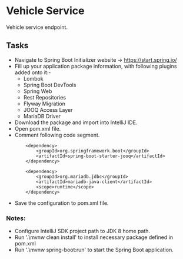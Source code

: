 # Vehicle Service
Vehicle service endpoint.

## Tasks
- Navigate to Spring Boot Initializer website -> https://start.spring.io/ 
- Fill up your application package information, with following plugins added onto it:-
    - Lombok
    - Spring Boot DevTools
    - Spring Web 
    - Rest Repositories 
    - Flyway Migration 
    - JOOQ Access Layer 
    - MariaDB Driver
- Download the package and import into IntelliJ IDE.
- Open pom.xml file.
- Comment following code segment.
    ```
        <dependency>
            <groupId>org.springframework.boot</groupId>
            <artifactId>spring-boot-starter-jooq</artifactId>
		</dependency>

        <dependency>
			<groupId>org.mariadb.jdbc</groupId>
			<artifactId>mariadb-java-client</artifactId>
			<scope>runtime</scope>
		</dependency>
    ```
- Save the configuration to pom.xml file.

### Notes:
- Configure IntelliJ SDK project path to JDK 8 home path.
- Run '.\mvnw clean install' to install necessary package defined in pom.xml
- Run '.\mvnw spring-boot:run' to start the Spring Boot application.
